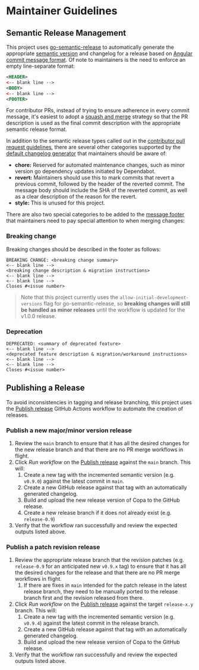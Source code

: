 # Maintainer Guidelines

## Semantic Release Management

This project uses [go-semantic-release](https://github.com/go-semantic-release/semantic-release) to automatically generate the appropriate [semantic version](https://semver.org/) and changelog for a release based on [Angular commit message format](https://github.com/angular/angular/blob/main/CONTRIBUTING.md#-commit-message-format). Of note to maintainers is the need to enforce an empty line-separate format:

```xml
<HEADER>
<-- blank line -->
<BODY>
<-- blank line -->
<FOOTER>
```

For contributor PRs, instead of trying to ensure adherence in every commit message, it's easiest to adopt a [squash and merge](https://docs.github.com/en/repositories/configuring-branches-and-merges-in-your-repository/configuring-pull-request-merges/configuring-commit-squashing-for-pull-requests) strategy so that the PR description is used as the final commit description with the appropriate semantic release format.

In addition to the semantic release types called out in the [contributor pull request guidelines](./contributing.md#pull-requests), there are several other categories supported by the [default changelog generator](https://github.com/go-semantic-release/changelog-generator-default) that maintainers should be aware of:

- **chore:** Reserved for automated maintenance changes, such as minor version go dependency updates initiated by Dependabot.
- **revert:** Maintainers should use this to mark commits that revert a previous commit, followed by the header of the reverted commit. The message body should include the SHA of the reverted commit, as well as a clear description of the reason for the revert.
- **style:** This is unused for this project.

There are also two special categories to be added to the [message footer](https://github.com/angular/angular/blob/main/CONTRIBUTING.md#commit-message-footer) that maintainers need to pay special attention to when merging changes:

### Breaking change

Breaking changes should be described in the footer as follows:

```text
BREAKING CHANGE: <breaking change summary>
<-- blank line -->
<breaking change description & migration instructions>
<-- blank line -->
<-- blank line -->
Closes #<issue number>
```

> Note that this project currently uses the `allow-initial-development-versions` flag for go-semantic-release, so **breaking changes will still be handled as minor releases** until the workflow is updated for the v1.0.0 release.

### Deprecation

```text
DEPRECATED: <summary of deprecated feature>
<-- blank line -->
<deprecated feature description & migration/workaround instructions>
<-- blank line -->
<-- blank line -->
Closes #<issue number>
```

## Publishing a Release

To avoid inconsistencies in tagging and release branching, this project uses the [Publish release](https://github.com/project-copacetic/copacetic/actions/workflows/release.yml) GitHub Actions workflow to automate the creation of releases.

### Publish a new major/minor version release

1. Review the `main` branch to ensure that it has all the desired changes for the new release branch and that there are no PR merge workflows in flight.
2. Click _Run workflow_ on the [Publish release](https://github.com/project-copacetic/copacetic/actions/workflows/release.yml) against the `main` branch. This will:
   1. Create a new tag with the incremented semantic version (e.g. `v0.9.0`) against the latest commit in `main`.
   2. Create a new GitHub release against that tag with an automatically generated changelog.
   3. Build and upload the new release version of Copa to the GitHub release.
   4. Create a new release branch if it does not already exist (e.g. `release-0.9`)
3. Verify that the workflow ran successfully and review the expected outputs listed above.

### Publish a patch revision release

1. Review the appropriate release branch that the revision patches (e.g. `release-0.9` for an anticipated new `v0.9.x` tag) to ensure that it has all the desired changes for the release and that there are no PR merge workflows in flight.
   1. If there are fixes in `main` intended for the patch release in the latest release branch, they need to be manually ported to the release branch first and the revision released from there.
2. Click _Run workflow_ on the [Publish release](https://github.com/project-copacetic/copacetic/actions/workflows/release.yml) against the target `release-x.y` branch. This will:
   1. Create a new tag with the incremented semantic version (e.g. `v0.9.4`) against the latest commit in the release branch.
   2. Create a new GitHub release against that tag with an automatically generated changelog.
   3. Build and upload the new release version of Copa to the GitHub release.
3. Verify that the workflow ran successfully and review the expected outputs listed above.
